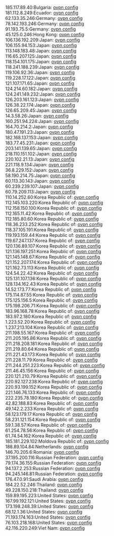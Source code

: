 185.117.89.40:Bulgaria: [ovpn config](vpn/185_117_89_40.ovpn)  
181.112.8.249:Ecuador: [ovpn config](vpn/181_112_8_249.ovpn)  
62.133.35.246:Germany: [ovpn config](vpn/62_133_35_246.ovpn)  
78.142.193.246:Germany: [ovpn config](vpn/78_142_193_246.ovpn)  
91.193.75.5:Germany: [ovpn config](vpn/91_193_75_5.ovpn)  
45.125.0.246:Hong Kong: [ovpn config](vpn/45_125_0_246.ovpn)  
106.136.192.209:Japan: [ovpn config](vpn/106_136_192_209.ovpn)  
106.155.94.153:Japan: [ovpn config](vpn/106_155_94_153.ovpn)  
113.148.183.48:Japan: [ovpn config](vpn/113_148_183_48.ovpn)  
116.65.207.125:Japan: [ovpn config](vpn/116_65_207_125.ovpn)  
118.154.101.175:Japan: [ovpn config](vpn/118_154_101_175.ovpn)  
118.241.188.239:Japan: [ovpn config](vpn/118_241_188_239.ovpn)  
119.106.92.36:Japan: [ovpn config](vpn/119_106_92_36.ovpn)  
119.228.17.122:Japan: [ovpn config](vpn/119_228_17_122.ovpn)  
121.107.171.65:Japan: [ovpn config](vpn/121_107_171_65.ovpn)  
124.214.60.182:Japan: [ovpn config](vpn/124_214_60_182.ovpn)  
124.241.149.232:Japan: [ovpn config](vpn/124_241_149_232.ovpn)  
126.203.161.123:Japan: [ovpn config](vpn/126_203_161_123.ovpn)  
126.38.22.174:Japan: [ovpn config](vpn/126_38_22_174.ovpn)  
126.65.209.45:Japan: [ovpn config](vpn/126_65_209_45.ovpn)  
14.3.58.26:Japan: [ovpn config](vpn/14_3_58_26.ovpn)  
160.251.94.224:Japan: [ovpn config](vpn/160_251_94_224.ovpn)  
164.70.214.2:Japan: [ovpn config](vpn/164_70_214_2.ovpn)  
180.47.191.23:Japan: [ovpn config](vpn/180_47_191_23.ovpn)  
182.168.137.153:Japan: [ovpn config](vpn/182_168_137_153.ovpn)  
183.77.45.231:Japan: [ovpn config](vpn/183_77_45_231.ovpn)  
203.141.139.65:Japan: [ovpn config](vpn/203_141_139_65.ovpn)  
218.110.151.102:Japan: [ovpn config](vpn/218_110_151_102.ovpn)  
220.102.21.13:Japan: [ovpn config](vpn/220_102_21_13.ovpn)  
221.118.9.134:Japan: [ovpn config](vpn/221_118_9_134.ovpn)  
36.8.229.152:Japan: [ovpn config](vpn/36_8_229_152.ovpn)  
58.190.214.75:Japan: [ovpn config](vpn/58_190_214_75.ovpn)  
60.113.30.143:Japan: [ovpn config](vpn/60_113_30_143.ovpn)  
60.239.239.107:Japan: [ovpn config](vpn/60_239_239_107.ovpn)  
60.79.209.113:Japan: [ovpn config](vpn/60_79_209_113.ovpn)  
110.14.252.60:Korea Republic of: [ovpn config](vpn/110_14_252_60.ovpn)  
112.145.103.220:Korea Republic of: [ovpn config](vpn/112_145_103_220.ovpn)  
112.158.150.100:Korea Republic of: [ovpn config](vpn/112_158_150_100.ovpn)  
112.165.11.42:Korea Republic of: [ovpn config](vpn/112_165_11_42.ovpn)  
112.185.80.60:Korea Republic of: [ovpn config](vpn/112_185_80_60.ovpn)  
118.36.233.252:Korea Republic of: [ovpn config](vpn/118_36_233_252.ovpn)  
118.37.105.191:Korea Republic of: [ovpn config](vpn/118_37_105_191.ovpn)  
119.193.159.44:Korea Republic of: [ovpn config](vpn/119_193_159_44.ovpn)  
119.67.247.137:Korea Republic of: [ovpn config](vpn/119_67_247_137.ovpn)  
120.136.89.107:Korea Republic of: [ovpn config](vpn/120_136_89_107.ovpn)  
121.136.197.251:Korea Republic of: [ovpn config](vpn/121_136_197_251.ovpn)  
121.145.148.67:Korea Republic of: [ovpn config](vpn/121_145_148_67.ovpn)  
121.152.207.174:Korea Republic of: [ovpn config](vpn/121_152_207_174.ovpn)  
121.162.73.113:Korea Republic of: [ovpn config](vpn/121_162_73_113.ovpn)  
124.54.22.42:Korea Republic of: [ovpn config](vpn/124_54_22_42.ovpn)  
125.131.107.136:Korea Republic of: [ovpn config](vpn/125_131_107_136.ovpn)  
128.134.162.43:Korea Republic of: [ovpn config](vpn/128_134_162_43.ovpn)  
14.52.173.77:Korea Republic of: [ovpn config](vpn/14_52_173_77.ovpn)  
175.114.87.55:Korea Republic of: [ovpn config](vpn/175_114_87_55.ovpn)  
175.125.156.5:Korea Republic of: [ovpn config](vpn/175_125_156_5.ovpn)  
175.198.206.71:Korea Republic of: [ovpn config](vpn/175_198_206_71.ovpn)  
183.96.168.78:Korea Republic of: [ovpn config](vpn/183_96_168_78.ovpn)  
183.97.2.180:Korea Republic of: [ovpn config](vpn/183_97_2_180.ovpn)  
1.223.52.20:Korea Republic of: [ovpn config](vpn/1_223_52_20.ovpn)  
1.237.213.104:Korea Republic of: [ovpn config](vpn/1_237_213_104.ovpn)  
211.198.55.167:Korea Republic of: [ovpn config](vpn/211_198_55_167.ovpn)  
211.205.195.86:Korea Republic of: [ovpn config](vpn/211_205_195_86.ovpn)  
211.218.208.181:Korea Republic of: [ovpn config](vpn/211_218_208_181.ovpn)  
211.219.80.64:Korea Republic of: [ovpn config](vpn/211_219_80_64.ovpn)  
211.221.43.173:Korea Republic of: [ovpn config](vpn/211_221_43_173.ovpn)  
211.228.11.79:Korea Republic of: [ovpn config](vpn/211_228_11_79.ovpn)  
211.244.251.223:Korea Republic of: [ovpn config](vpn/211_244_251_223.ovpn)  
211.46.45.156:Korea Republic of: [ovpn config](vpn/211_46_45_156.ovpn)  
220.121.210.79:Korea Republic of: [ovpn config](vpn/220_121_210_79.ovpn)  
220.92.127.238:Korea Republic of: [ovpn config](vpn/220_92_127_238.ovpn)  
220.93.199.152:Korea Republic of: [ovpn config](vpn/220_93_199_152.ovpn)  
221.146.76.133:Korea Republic of: [ovpn config](vpn/221_146_76_133.ovpn)  
222.235.78.180:Korea Republic of: [ovpn config](vpn/222_235_78_180.ovpn)  
42.82.188.83:Korea Republic of: [ovpn config](vpn/42_82_188_83.ovpn)  
49.142.2.233:Korea Republic of: [ovpn config](vpn/49_142_2_233.ovpn)  
58.123.179.17:Korea Republic of: [ovpn config](vpn/58_123_179_17.ovpn)  
58.231.121.154:Korea Republic of: [ovpn config](vpn/58_231_121_154.ovpn)  
59.1.38.57:Korea Republic of: [ovpn config](vpn/59_1_38_57.ovpn)  
61.254.78.56:Korea Republic of: [ovpn config](vpn/61_254_78_56.ovpn)  
61.74.54.162:Korea Republic of: [ovpn config](vpn/61_74_54_162.ovpn)  
185.181.229.102:Moldova Republic of: [ovpn config](vpn/185_181_229_102.ovpn)  
188.89.104.84:Netherlands: [ovpn config](vpn/188_89_104_84.ovpn)  
146.70.205.6:Romania: [ovpn config](vpn/146_70_205_6.ovpn)  
37.195.200.116:Russian Federation: [ovpn config](vpn/37_195_200_116.ovpn)  
79.174.36.155:Russian Federation: [ovpn config](vpn/79_174_36_155.ovpn)  
94.137.2.253:Russian Federation: [ovpn config](vpn/94_137_2_253.ovpn)  
94.245.146.81:Russian Federation: [ovpn config](vpn/94_245_146_81.ovpn)  
176.47.0.91:Saudi Arabia: [ovpn config](vpn/176_47_0_91.ovpn)  
184.22.52.246:Thailand: [ovpn config](vpn/184_22_52_246.ovpn)  
49.228.150.218:Thailand: [ovpn config](vpn/49_228_150_218.ovpn)  
159.89.195.223:United States: [ovpn config](vpn/159_89_195_223.ovpn)  
167.99.192.121:United States: [ovpn config](vpn/167_99_192_121.ovpn)  
173.198.248.39:United States: [ovpn config](vpn/173_198_248_39.ovpn)  
68.12.1.36:United States: [ovpn config](vpn/68_12_1_36.ovpn)  
71.193.174.163:United States: [ovpn config](vpn/71_193_174_163.ovpn)  
76.103.218.168:United States: [ovpn config](vpn/76_103_218_168.ovpn)  
42.116.220.249:Viet Nam: [ovpn config](vpn/42_116_220_249.ovpn)  
